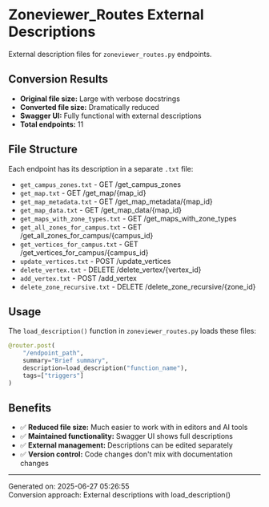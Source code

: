 # Zoneviewer_Routes External Descriptions

External description files for `zoneviewer_routes.py` endpoints.

## Conversion Results

- **Original file size:** Large with verbose docstrings
- **Converted file size:** Dramatically reduced
- **Swagger UI:** Fully functional with external descriptions
- **Total endpoints:** 11

## File Structure

Each endpoint has its description in a separate `.txt` file:

- `get_campus_zones.txt` - GET /get_campus_zones
- `get_map.txt` - GET /get_map/{map_id}
- `get_map_metadata.txt` - GET /get_map_metadata/{map_id}
- `get_map_data.txt` - GET /get_map_data/{map_id}
- `get_maps_with_zone_types.txt` - GET /get_maps_with_zone_types
- `get_all_zones_for_campus.txt` - GET /get_all_zones_for_campus/{campus_id}
- `get_vertices_for_campus.txt` - GET /get_vertices_for_campus/{campus_id}
- `update_vertices.txt` - POST /update_vertices
- `delete_vertex.txt` - DELETE /delete_vertex/{vertex_id}
- `add_vertex.txt` - POST /add_vertex
- `delete_zone_recursive.txt` - DELETE /delete_zone_recursive/{zone_id}


## Usage

The `load_description()` function in `zoneviewer_routes.py` loads these files:

```python
@router.post(
    "/endpoint_path",
    summary="Brief summary",
    description=load_description("function_name"),
    tags=["triggers"]
)
```

## Benefits

- ✅ **Reduced file size:** Much easier to work with in editors and AI tools
- ✅ **Maintained functionality:** Swagger UI shows full descriptions
- ✅ **External management:** Descriptions can be edited separately
- ✅ **Version control:** Code changes don't mix with documentation changes

---
Generated on: 2025-06-27 05:26:55  
Conversion approach: External descriptions with load_description()
